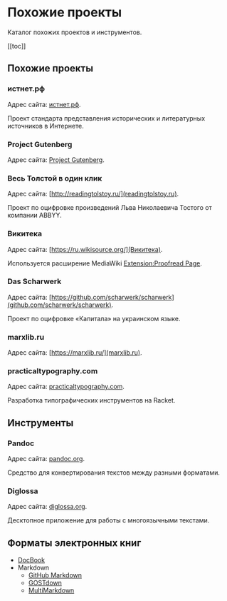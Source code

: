 # Похожие проекты

Каталог похожих проектов и инструментов.

[[toc]]

## Похожие проекты

### истнет.рф

Адрес сайта: [истнет.рф](http://истнет.рф/).

Проект стандарта представления исторических и литературных источников в Интернете.

### Project Gutenberg

Адрес сайта: [Project Gutenberg](https://www.gutenberg.org/).

### Весь Толстой в один клик

Адрес сайта: [http://readingtolstoy.ru/](readingtolstoy.ru).

Проект по оцифровке произведений Льва Николаевича Тостого от компании ABBYY.

### Викитека

Адрес сайта: [https://ru.wikisource.org/](Викитека).

Используется расширение MediaWiki [Extension:Proofread Page](https://m.mediawiki.org/wiki/Extension:Proofread_Page).

### Das Scharwerk

Адрес сайта: [https://github.com/scharwerk/scharwerk](github.com/scharwerk/scharwerk).

Проект по оцифровке «Капитала» на украинском языке.

### marxlib.ru

Адрес сайта: [https://marxlib.ru/](marxlib.ru).

### practicaltypography.com

Адрес сайта: [practicaltypography.com](https://practicaltypography.com/).

Разработка типографических инструментов на Racket.

## Инструменты

### Pandoc

Адрес сайта: [pandoc.org](https://pandoc.org/).

Средство для конвертирования текстов между разными форматами.

### Diglossa

Адрес сайта: [diglossa.org](http://diglossa.org).

Десктопное приложение для работы с многоязычными текстами.

## Форматы электронных книг

* [DocBook](https://docbook.org/)
* Markdown
  * [GitHub Markdown](https://guides.github.com/features/mastering-markdown/)
  * [GOSTdown](http://shmat-razum.blogspot.com/2018/03/gostdown.html)
  * [MultiMarkdown](https://fletcherpenney.net/multimarkdown/)
